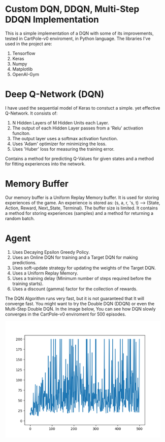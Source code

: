 # Custom DQN, DDQN, Multi-Step DDQN Implementation

This is a simple implementation of a DQN with some of its improvements, tested in CartPole-v0 enviroment, in Python language. The libraries I've used in the project are:

1. Tensorflow
1. Keras
1. Numpy
1. Matplotlib
1. OpenAI-Gym

# Deep Q-Network (DQN)
I have used the sequential model of Keras to constuct a simple. yet effective Q-Network. It consists of:

1. N Hidden Layers of M Hidden Units each Layer.
1. The output of each Hidden Layer passes from a 'Relu' activation funciton.
1. The output layer uses a softmax activation function.
1. Uses 'Adam' optimizer for minimizing the loss.
1. Uses 'Huber' loss for measuring the training error.

Contains a method for predicting Q-Values for given states and a method for fitting experiences into the network.

# Memory Buffer
Our memory buffer is a Uniform Replay Memory buffer. It is used for storing experiences of the game. An experience is stored as:
(s, a, r, 's, t) --> (State, Action, Reward, Next_State, Terminal). The buffer size is limited. It contains a method for storing experiences (samples)
and a method for returning a random batch.

# Agent
1. Uses Decaying Epsilon Greedy Policy.
1. Uses an Online DQN for training and a Target DQN for making predictions. 
1. Uses soft-update strategy for updating the weights of the Target DQN.
1. Uses a Uniform Replay Memory.
1. Uses a training delay (Minimum number of steps required before the training starts).
1. Uses a discount (gamma) factor for the collection of rewards.

The DQN Algorithm runs very fast, but it is not guaranteed that It will converge fast. You might want to try the Double DQN (DDQN) or even the Multi-Step Double DQN.
In the image below, You can see how DQN slowly converges in the CartPole-v0 enviroment for 500 episodes.

![DQN-vis](https://github.com/kochlisGit/Deep-Reinforcement-Learning/blob/master/Custom%20DQN/cartpole_dqn_vis.png)
